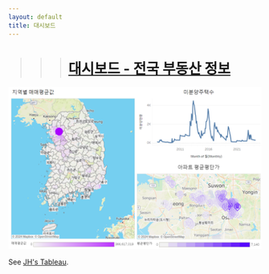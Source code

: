 ```yaml
---
layout: default
title: 대시보드
---
```


>>># [대시보드 - 전국 부동산 정보](https://public.tableau.com/app/profile/jeonghun.lee7492/viz/__17187283242660/1?publish=yes)

[![대쉬보드](https://raw.githubusercontent.com/Timeleeh/skkufinal.github.io/main/dash.png)](https://public.tableau.com/app/profile/jeonghun.lee7492/viz/__17187283242660/1?publish=yes)


See [JH's Tableau](https://public.tableau.com/app/profile/jeonghun.lee7492/viz/__17187283242660/1?publish=yes).
